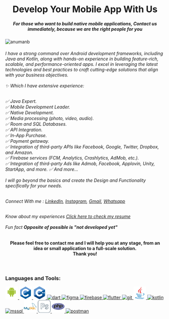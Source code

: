 <h1 align="center">Develop Your Mobile App With Us</h1>
<h5 align="center">For those who want to build native mobile applications, 
Contact us immediately, because we are the right people for you</h5>

<p align="left"> <img src="https://komarev.com/ghpvc/?username=anumanb&label=Profile%20views&color=0e75b6&style=flat" alt="anumanb" /></p>
<h6 align="left">I have a strong command over Android development frameworks, including Java and Kotlin, along with hands-on experience in building feature-rich, scalable, and performance-oriented apps. I excel in leveraging the latest technologies and best practices to craft cutting-edge solutions that align with your business objectives. 
<br><br>
✨ Which I have extensive experience: <br><br>
	
✅ Java Expert.   <br>
✅ Mobile Development Leader.  <br>
✅ Native Development.  <br>
✅ Media processing (photo, video, audio).  <br>
✅ Room and SQL Databases.  <br>
✅ API Integration.  <br>
✅ In-App Purchase.  <br>
✅ Payment getaway.  <br>
✅ Integration of third-party APIs like Facebook, Google, Twitter, Dropbox, and Amazon.  <br>
✅ Firebase services (FCM, Analytics, Crashlytics, AdMob, etc.).  <br>
✅ Integration of third-party Ads like Admob, Facebook, Applovin, Unity, StartApp, and more. ✅ And more…
 <br><br>
I will go beyond the basics and create the Design and Functionality specifically for your needs.</h6>

<h6 align="left">Connect With me : 
	<a href="https://linkedin.com/in/officialbhatia">LinkedIn</a>,
	<a href="https://instagram.com/b.anuman">Instagram</a>,
	<a href=mailto:bhatia.official@gmail.com>Gmail</a>, 
	<a href="https://wa.me/917357637977">Whatsapp</a>
	<br><br>
	
Know about my experiences [Click here to check my resume](https://drive.google.com/file/d/1VJzMB4vncCQ_hsez21IUoqxauo8Ct6zG/view?usp=sharing)
<br><br>
Fun fact **Opposite of possible is "not developed yet"**
</h6
<br>
<h4 align="center">Please feel free to contact me and I will help you at any stage, from an idea or small application to a full-scale solution. <br>Thank you! </h4>

<br>
<h3 align="left">Languages and Tools:</h3>
<p align="left"> <a href="https://developer.android.com" target="_blank" rel="noreferrer"> <img src="https://raw.githubusercontent.com/devicons/devicon/master/icons/android/android-original-wordmark.svg" alt="android" width="40" height="40"/> </a> <a href="https://www.cprogramming.com/" target="_blank" rel="noreferrer"> <img src="https://raw.githubusercontent.com/devicons/devicon/master/icons/c/c-original.svg" alt="c" width="40" height="40"/> </a> <a href="https://www.w3schools.com/cpp/" target="_blank" rel="noreferrer"> <img src="https://raw.githubusercontent.com/devicons/devicon/master/icons/cplusplus/cplusplus-original.svg" alt="cplusplus" width="40" height="40"/> </a> <a href="https://dart.dev" target="_blank" rel="noreferrer"> <img src="https://www.vectorlogo.zone/logos/dartlang/dartlang-icon.svg" alt="dart" width="40" height="40"/> </a> <a href="https://www.figma.com/" target="_blank" rel="noreferrer"> <img src="https://www.vectorlogo.zone/logos/figma/figma-icon.svg" alt="figma" width="40" height="40"/> </a> <a href="https://firebase.google.com/" target="_blank" rel="noreferrer"> <img src="https://www.vectorlogo.zone/logos/firebase/firebase-icon.svg" alt="firebase" width="40" height="40"/> </a> <a href="https://flutter.dev" target="_blank" rel="noreferrer"> <img src="https://www.vectorlogo.zone/logos/flutterio/flutterio-icon.svg" alt="flutter" width="40" height="40"/> </a> <a href="https://git-scm.com/" target="_blank" rel="noreferrer"> <img src="https://www.vectorlogo.zone/logos/git-scm/git-scm-icon.svg" alt="git" width="40" height="40"/> </a> <a href="https://www.java.com" target="_blank" rel="noreferrer"> <img src="https://raw.githubusercontent.com/devicons/devicon/master/icons/java/java-original.svg" alt="java" width="40" height="40"/> </a> <a href="https://kotlinlang.org" target="_blank" rel="noreferrer"> <img src="https://www.vectorlogo.zone/logos/kotlinlang/kotlinlang-icon.svg" alt="kotlin" width="40" height="40"/> </a> <a href="https://www.microsoft.com/en-us/sql-server" target="_blank" rel="noreferrer"> <img src="https://www.svgrepo.com/show/303229/microsoft-sql-server-logo.svg" alt="mssql" width="40" height="40"/> </a> <a href="https://www.mysql.com/" target="_blank" rel="noreferrer"> <img src="https://raw.githubusercontent.com/devicons/devicon/master/icons/mysql/mysql-original-wordmark.svg" alt="mysql" width="40" height="40"/> </a> <a href="https://www.photoshop.com/en" target="_blank" rel="noreferrer"> <img src="https://raw.githubusercontent.com/devicons/devicon/master/icons/photoshop/photoshop-line.svg" alt="photoshop" width="40" height="40"/> </a> <a href="https://www.php.net" target="_blank" rel="noreferrer"> <img src="https://raw.githubusercontent.com/devicons/devicon/master/icons/php/php-original.svg" alt="php" width="40" height="40"/> </a> <a href="https://postman.com" target="_blank" rel="noreferrer"> <img src="https://www.vectorlogo.zone/logos/getpostman/getpostman-icon.svg" alt="postman" width="40" height="40"/> </a> </p>
